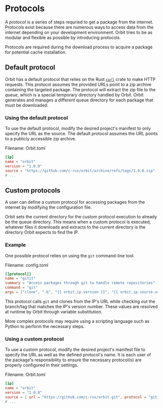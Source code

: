 # Protocols

A _protocol_ is a series of steps requried to get a package from the internet. Protocols exist because there are numerous ways to access data from the internet depending on your development environment. Orbit tries to be as modular and flexible as possible by introducing protocols. 

Protocols are required during the download process to acquire a package for potential cache installation.

## Default protocol

Orbit has a default protocol that relies on the Rust [`curl`](https://crates.io/crates/curl) crate to make HTTP requests. This protocol assumes the provided URLs point to a zip archive containing the targeted package. The protocol will extract the zip file to the _queue_, which is a special temporary directory handled by Orbit. Orbit generates and manages a different queue directory for each package that must be downloaded.

### Using the default protocol

To use the default protocol, modify the desired project's manifest to only specify the URL as the source. The default protocol assumes the URL points to a publicly accessible zip archive.

Filename: Orbit.toml
``` toml
[ip]
name = "orbit"
version = "1.0.0"
source = "https://github.com/c-rus/orbit/archive/refs/tags/1.0.0.zip"
# ...
```

## Custom protocols

A user can define a custom protocol for accessing packages from the internet by modifying the configuration file.

Orbit sets the current directory for the custom protocol execution to already be the queue directory.
This means when a custom protocol is executed, whatever files it downloads and extracts to the current directory is the directory Orbit expects to find the IP.

### Example

One possible protocol relies on using the `git` command-line tool.

Filename: config.toml
``` toml
[[protocol]]
name = "gitit"
summary = "Access packages through git to handle remote repositories"
command = "git"
args = ["clone", "-b", "{{ orbit.ip.version }}", "{{ orbit.ip.source.url }}"]
```

This protocol calls `git` and clones from the IP's URL while checking out the branch/tag that matches the IP's version number. These values are resolved at runtime by Orbit through variable substitution.

More complex protocols may require using a scripting language such as Python to perform the necessary steps.

### Using a custom protocol

To use a custom protocol, modify the desired project's manifest file to specify the URL as well as the defined protocol's name. It is each user of the package's responsibility to ensure the necessary protocol(s) are properly configured in their settings.

Filename: Orbit.toml
``` toml
[ip]
name = "orbit"
version = "1.0.0"
source = { url = "https://github.com/c-rus/orbit.git", protocol = "gitit" }
# ...
```